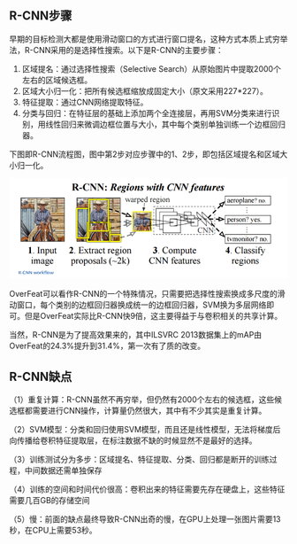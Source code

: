 <a name="4f00c3b3"></a>
## R-CNN步骤

早期的目标检测大都是使用滑动窗口的方式进行窗口提名，这种方式本质上式穷举法，R-CNN采用的是选择性搜索。以下是R-CNN的主要步骤：

1. 区域提名：通过选择性搜索（Selective Search）从原始图片中提取2000个左右的区域候选框。
2. 区域大小归一化：把所有候选框缩放成固定大小（原文采用227*227）。
3. 特征提取：通过CNN网络提取特征。
4. 分类与回归：在特征层的基础上添加两个全连接层，再用SVM分类来进行识别，用线性回归来微调边框位置与大小，其中每个类别单独训练一个边框回归器。

下图即R-CNN流程图，图中第2步对应步骤中的1、2步，即包括区域提名和区域大小归一化。

![R-CNN1.png](./img/1598597843952-d9d6a737-984a-48d7-918c-82b728c23e9d.png)

OverFeat可以看作R-CNN的一个特殊情况，只需要把选择性搜索换成多尺度的滑动窗口，每个类别的边框回归器换成统一的边框回归器，SVM换为多层网络即可。但是OverFeat实际比R-CNN快9倍，这主要得益于与卷积相关的共享计算。

当然，R-CNN是为了提高效果来的，其中ILSVRC 2013数据集上的mAP由OverFeat的24.3%提升到31.4%，第一次有了质的改变。

<a name="dcde3271"></a>
## R-CNN缺点

（1）重复计算：R-CNN虽然不再穷举，但仍然有2000个左右的候选框，这些候选框都需要进行CNN操作，计算量仍然很大，其中有不少其实是重复计算。

（2）SVM模型：分类和回归使用SVM模型，而且还是线性模型，无法将梯度后向传播给卷积特征提取层，在标注数据不缺的时候显然不是最好的选择。

（3）训练测试分为多步：区域提名、特征提取、分类、回归都是断开的训练过程，中间数据还需单独保存

（4）训练的空间和时间代价很高：卷积出来的特征需要先存在硬盘上，这些特征需要几百GB的存储空间

（5）慢：前面的缺点最终导致R-CNN出奇的慢，在GPU上处理一张图片需要13秒，在CPU上需要53秒。
